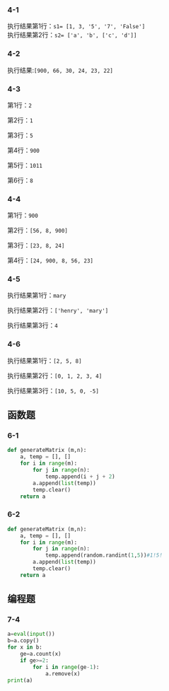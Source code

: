 ### 4-1
执行结果第1行：`s1= [1, 3, '5', '7', 'False']`  
执行结果第2行：`s2= ['a', 'b', ['c', 'd']]`
### 4-2
执行结果:`[900, 66, 30, 24, 23, 22]`
### 4-3
第1行：`2`


第2行：`1`


第3行：`5`


第4行：`900`


第5行：`1011`


第6行：`8`

### 4-4
第1行：`900`


第2行：`[56, 8, 900]`


第3行：`[23, 8, 24]`


第4行：`[24, 900, 8, 56, 23]`
### 4-5
执行结果第1行：`mary`

执行结果第2行：`['henry', 'mary']`

执行结果第3行：`4`

### 4-6
执行结果第1行：`[2, 5, 8]`

执行结果第2行：`[0, 1, 2, 3, 4]`

执行结果第3行：`[10, 5, 0, -5]`



## 函数题

### 6-1
```py
def generateMatrix (m,n):
    a, temp = [], []
    for i in range(m):
        for j in range(n):
            temp.append(i + j + 2)
        a.append(list(temp))
        temp.clear()
    return a
```
### 6-2
```py
def generateMatrix (m,n):
    a, temp = [], []
    for i in range(m):
        for j in range(n):
            temp.append(random.randint(1,5))#1!5!
        a.append(list(temp))
        temp.clear()
    return a

```
## 编程题

### 7-4
```py
a=eval(input())
b=a.copy()
for x in b:
    ge=a.count(x)
    if ge>=2:
        for i in range(ge-1):
            a.remove(x)
print(a)
```